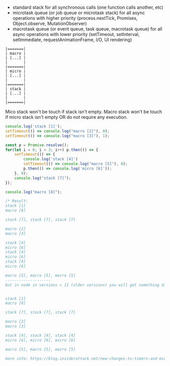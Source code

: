 - standard stack for all synchronous calls (one function calls another, etc)
- microtask queue (or job queue or microtask stack) for all async operations with higher priority (process.nextTick, Promises, Object.observe, MutationObserver)
- macrotask queue (or event queue, task queue, macrotask queue) for all async operations with lower priority (setTimeout, setInterval, setImmediate, requestAnimationFrame, I/O, UI rendering)
```
|=======|
| macro |
| [...] |
|       |
|=======|
| micro |
| [...] |
|       |
|=======|
| stack |
| [...] |
|       |
|=======|
```
Mico stack won't be touch if stack isn't empty. Macro stack won't be touch if micro stack isn't empty OR do not require any execution.
```javascript
console.log('stack [1]');
setTimeout(() => console.log("macro [2]"), 0);
setTimeout(() => console.log("macro [3]"), 1);

const p = Promise.resolve();
for(let i = 0; i < 3; i++) p.then(() => {
    setTimeout(() => {
        console.log('stack [4]')
        setTimeout(() => console.log("macro [5]"), 0);
        p.then(() => console.log('micro [6]'));
    }, 0);
    console.log("stack [7]");
});

console.log("macro [8]");

/* Result:
stack [1]
macro [8]

stack [7], stack [7], stack [7]

macro [2]
macro [3]

stack [4]
micro [6]
stack [4]
micro [6]
stack [4]
micro [6]

macro [5], macro [5], macro [5]
--------------------
but in node in versions < 11 (older versions) you will get something different


stack [1]
macro [8]

stack [7], stack [7], stack [7]

macro [2]
macro [3]

stack [4], stack [4], stack [4]
micro [6], micro [6], micro [6]

macro [5], macro [5], macro [5]

more info: https://blog.insiderattack.net/new-changes-to-timers-and-microtasks-from-node-v11-0-0-and-above-68d112743eb3
```